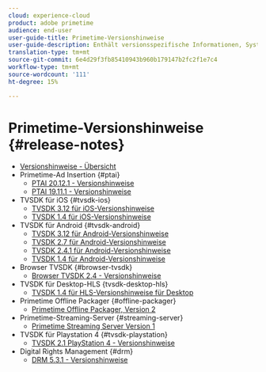 ```yaml
---
cloud: experience-cloud
product: adobe primetime
audience: end-user
user-guide-title: Primetime-Versionshinweise
user-guide-description: Enthält versionsspezifische Informationen, Systemanforderungen, Einschränkungen sowie behobene und bekannte Probleme.
translation-type: tm+mt
source-git-commit: 6e4d29f3fb85410943b960b179147b2fc2f1e7c4
workflow-type: tm+mt
source-wordcount: '111'
ht-degree: 15%

---
```



# Primetime-Versionshinweise  {#release-notes}

+ [Versionshinweise - Übersicht](home.md)
+ Primetime-Ad Insertion {#ptai}
   + [PTAI 20.12.1 - Versionshinweise](ptai-20x-release-notes.md)
   + [PTAI 19.11.1 - Versionshinweise](ptai-19x-release-notes.md)
+ TVSDK für iOS {#tvsdk-ios}
   + [TVSDK 3.12 für iOS-Versionshinweise](tvsdk-3x-ios.md)
   + [TVSDK 1.4 für iOS-Versionshinweise](tvsdk-1-4-ios.md)
+ TVSDK für Android {#tvsdk-android}
   + [TVSDK 3.12 für Android-Versionshinweise](tvsdk-3x-android.md)
   + [TVSDK 2.7 für Android-Versionshinweise](tvsdk-27-android.md)
   + [TVSDK 2.4.1 für Android-Versionshinweise](tvsdk-24-android.md)
   + [TVSDK 1.4 für Android-Versionshinweise](tvsdk-1-4-android.md)
+ Browser TVSDK {#browser-tvsdk}
   + [Browser TVSDK 2.4 - Versionshinweise](tvsdk-24-browser.md)
+ TVSDK für Desktop-HLS {tvsdk-desktop-hls}
   + [TVSDK 1.4 für HLS-Versionshinweise für Desktop](tvsdk-1-4-desktop-hls.md)
+ Primetime Offline Packager {#offline-packager}
   + [Primetime Offline Packager, Version 2](offline-packager-2x-release-note.md)
+ Primetime-Streaming-Server {#streaming-server}
   + [Primetime Streaming Server Version 1](primetime-streaming-server-1x.md)
+ TVSDK für Playstation 4 {#tvsdk-playstation}
   + [TVSDK 2.1 PlayStation 4 - Versionshinweise](tvsdk-21-ps4.md)
+ Digital Rights Management {#drm}
   + [DRM 5.3.1 - Versionshinweise](drm-531-release-notes.md)
